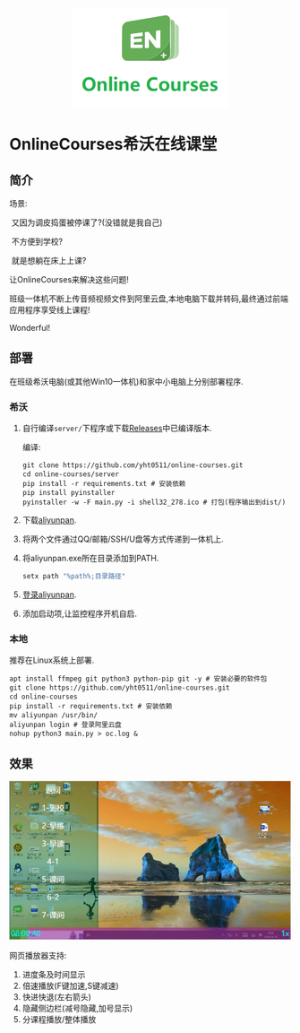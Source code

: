 <div align=center><img src="pic/icon.png"/></div>

# OnlineCourses希沃在线课堂

## 简介

场景:

​	又因为调皮捣蛋被停课了?(没错就是我自己)

​	不方便到学校?

​	就是想躺在床上上课?

让OnlineCourses来解决这些问题!

班级一体机不断上传音频视频文件到阿里云盘,本地电脑下载并转码,最终通过前端应用程序享受线上课程!

Wonderful!

## 部署

在班级希沃电脑(或其他Win10一体机)和家中小电脑上分别部署程序.

### 希沃

1. 自行编译`server/`下程序或下载[Releases](https://github.com/yht0511/online-courses/releases)中已编译版本.

   编译:

   ```shell
   git clone https://github.com/yht0511/online-courses.git
   cd online-courses/server
   pip install -r requirements.txt # 安装依赖
   pip install pyinstaller
   pyinstaller -w -F main.py -i shell32_278.ico # 打包(程序输出到dist/)
   ```

2. 下载[aliyunpan](https://github.com/tickstep/aliyunpan/releases/tag/v0.2.7).

3. 将两个文件通过QQ/邮箱/SSH/U盘等方式传递到一体机上.

4. 将aliyunpan.exe所在目录添加到PATH.

   ```powershell
   setx path "%path%;目录路径"
   ```

5. [登录aliyunpan](https://github.com/tickstep/aliyunpan#%E5%9F%BA%E6%9C%AC%E4%BD%BF%E7%94%A8).

6. 添加启动项,让监控程序开机自启.

### 本地

推荐在Linux系统上部署.

```shell
apt install ffmpeg git python3 python-pip git -y # 安装必要的软件包
git clone https://github.com/yht0511/online-courses.git
cd online-courses
pip install -r requirements.txt # 安装依赖
mv aliyunpan /usr/bin/
aliyunpan login # 登录阿里云盘
nohup python3 main.py > oc.log &
```

## 效果

![效果示范](pic/1.JPG)

网页播放器支持:

1. 进度条及时间显示
2. 倍速播放(F键加速,S键减速)
3. 快进快退(左右箭头)
4. 隐藏侧边栏(减号隐藏,加号显示)
5. 分课程播放/整体播放

